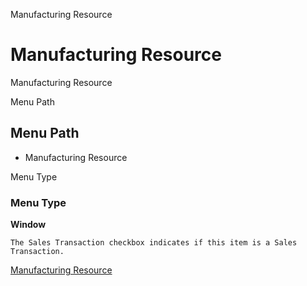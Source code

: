 
Manufacturing Resource
# Manufacturing Resource


Manufacturing Resource

Menu Path
## Menu Path



- Manufacturing Resource

Menu Type
### Menu Type

**Window**

```
The Sales Transaction checkbox indicates if this item is a Sales Transaction.
```

[Manufacturing Resource](functional-guide/window/window-manufacturing-resource.md)